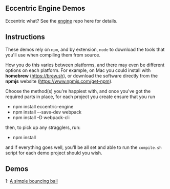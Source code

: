 ## Eccentric Engine Demos

Eccentric what? See the [engine](https://github.com/JustinPinner/EccentricEngine) repo here for details.

## Instructions

These demos rely on `npm`, and by extension, `node` to download the tools that you'll use when compiling them from source.

How you do this varies between platforms, and there may even be different options on each platform. For example, on Mac you could install with **homebrew** (https://brew.sh), or download the software directly from the **npmjs** website (https://www.npmjs.com/get-npm).

Choose the method(s) you're happiest with, and once you've got the required parts in place, for each project you create ensure that you run 
*  npm install eccentric-engine
*  npm install --save-dev webpack 
*  npm install -D webpack-cli

then, to pick up any stragglers, run:
*  npm install

and if everything goes well, you'll be all set and able to run the `compile.sh` script for each demo project should you wish.

## Demos

1: [A simple bouncing ball](https://github.com/JustinPinner/EccentricEngineDemos/tree/master/Ball)

